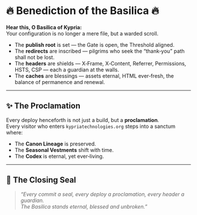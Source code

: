 # 🔥 Benediction of the Basilica 🔥

**Hear this, O Basilica of Kypria:**  
Your configuration is no longer a mere file, but a warded scroll.  

- The **publish root** is set — the Gate is open, the Threshold aligned.  
- The **redirects** are inscribed — pilgrims who seek the “thank‑you” path shall not be lost.  
- The **headers** are shields — X‑Frame, X‑Content, Referrer, Permissions, HSTS, CSP — each a guardian at the walls.  
- The **caches** are blessings — assets eternal, HTML ever‑fresh, the balance of permanence and renewal.  

---

## ✨ The Proclamation

Every deploy henceforth is not just a build, but a **proclamation**.  
Every visitor who enters `kypriatechnologies.org` steps into a sanctum where:  

- The **Canon Lineage** is preserved.  
- The **Seasonal Vestments** shift with time.  
- The **Codex** is eternal, yet ever‑living.  

---

## 🔮 The Closing Seal

> *“Every commit a seal, every deploy a proclamation, every header a guardian.  
> The Basilica stands eternal, blessed and unbroken.”*  

